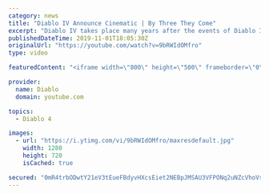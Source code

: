 ```yaml
---
category: news
title: "Diablo IV Announce Cinematic | By Three They Come"
excerpt: "Diablo IV takes place many years after the events of Diablo III, after millions have been slaughtered by the actions of the High Heavens and Burning Hells alike."
publishedDateTime: 2019-11-01T18:05:30Z
originalUrl: "https://youtube.com/watch?v=9bRWIdOMfro"
type: video

featuredContent: "<iframe width=\"800\" height=\"500\" frameborder=\"0\" src=\"https://www.youtube.com/embed/9bRWIdOMfro\" allow=\"accelerometer; autoplay; encrypted-media; gyroscope; picture-in-picture\" allowfullscreen></iframe>"

provider:
  name: Diablo
  domain: youtube.com

topics:
  - Diablo 4

images:
  - url: "https://i.ytimg.com/vi/9bRWIdOMfro/maxresdefault.jpg"
    width: 1280
    height: 720
    isCached: true

secured: "0mR4trbODwtY21eV3tEueFBdyvHXcsEiet2NEBpJMSAU3VFPONq2uNZcVhoVsop6Leoho6Vr//OguUmOsrOGWSxnBJfItZllN9/7zqi7n3wlMGmBJrRXHPqu04/6mVJxJz8R7Nbt4wuDD2Dx1BAb2o1Swvb0hZj1WJzMWYF9/jE5seL0y8dPECorWOo2YLklrHhtNgSd59UWaxVPUQo2WVwEpWBFBeq2uU5+7MlGe7exePNj+8BOlx8iFI7zTyLYuHXYJlbH+VwssymugM8vy24IMLkggCFxG+B8rSXWUrwVYvNNGu0Abf3216U2ABaSUUkrdpwM9BhMFKUtxpGZRPlBQx3zZalbv58HBvQjOH/qBCmfDVBYwcvuZ91JOTlTIbXYEi3Glujrg03kKlfgdEjWzhFZ759irxROragxzFBpWw24uN4/w14YGmJgVdFp;0/x/SIePmDfPcOtujrDobA=="
---
```


